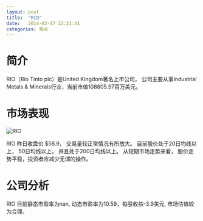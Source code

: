 ```yaml
---
layout: post
title:  "RIO"
date:   2014-02-17 12:21:41
categories: 观点
---
```


# 简介
RIO（Rio Tinto plc）是United Kingdom著名上市公司，
公司主要从事Industrial Metals & Minerals行业，当前市值108805.97百万美元。

# 市场表现

![RIO](http://finviz.com/chart.ashx?t=RIO&ty=c&ta=1&p=d&s=l)

RIO 昨日收盘价 $58.9，
交易量较正常情况有所放大。
目前股价处于20日均线以上，
50日均线以上，
并且处于200日均线以上。
从短期市场走势来看，
股价走势平稳，投资者应减少无谓的操作。

# 公司分析
RIO 目前静态市盈率为nan, 动态市盈率为10.59，每股收益-3.9美元,
市场估值较为合理。
